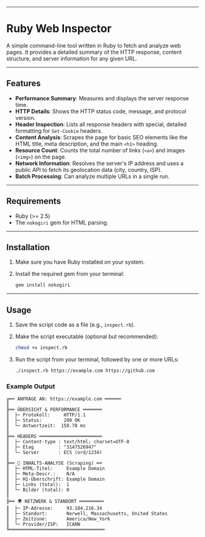 -----

# Ruby Web Inspector

A simple command-line tool written in Ruby to fetch and analyze web pages. It provides a detailed summary of the HTTP response, content structure, and server information for any given URL.

-----

## Features

  - **Performance Summary**: Measures and displays the server response time.
  - **HTTP Details**: Shows the HTTP status code, message, and protocol version.
  - **Header Inspection**: Lists all response headers with special, detailed formatting for `Set-Cookie` headers.
  - **Content Analysis**: Scrapes the page for basic SEO elements like the HTML title, meta description, and the main `<h1>` heading.
  - **Resource Count**: Counts the total number of links (`<a>`) and images (`<img>`) on the page.
  - **Network Information**: Resolves the server's IP address and uses a public API to fetch its geolocation data (city, country, ISP).
  - **Batch Processing**: Can analyze multiple URLs in a single run.

-----

## Requirements

  - Ruby (\>= 2.5)
  - The `nokogiri` gem for HTML parsing.

-----

## Installation

1.  Make sure you have Ruby installed on your system.

2.  Install the required gem from your terminal:

    ```bash
    gem install nokogiri
    ```

-----

## Usage

1.  Save the script code as a file (e.g., `inspect.rb`).

2.  Make the script executable (optional but recommended):

    ```bash
    chmod +x inspect.rb
    ```

3.  Run the script from your terminal, followed by one or more URLs:

    ```bash
    ./inspect.rb https://example.com https://github.com
    ```

### Example Output

```
╔══ ANFRAGE AN: https://example.com ══════
║
╠══ ÜBERSICHT & PERFORMANCE ═══════
║  ├─ Protokoll:     HTTP/1.1
║  ├─ Status:        200 OK
║  └─ Antwortzeit:  150.78 ms
║
╠══ HEADERS ═══════════════════════
║  ├─ Content-type : text/html; charset=UTF-8
║  ├─ Etag         : "3147526947"
║  └─ Server       : ECS (ord/1234)
║
╠══ 📄 INHALTS-ANALYSE (Scraping) ══
║  ├─ HTML-Titel:     Example Domain
║  ├─ Meta-Descr.:    N/A
║  ├─ H1-Überschrift: Example Domain
║  ├─ Links (total):  1
║  └─ Bilder (total): 0
║
╠══ 🌍 NETZWERK & STANDORT ═════════
║  ├─ IP-Adresse:     93.184.216.34
║  ├─ Standort:       Norwell, Massachusetts, United States
║  ├─ Zeitzone:       America/New_York
║  └─ Provider/ISP:   ICANN
╚═══════════════════════════════════
```
